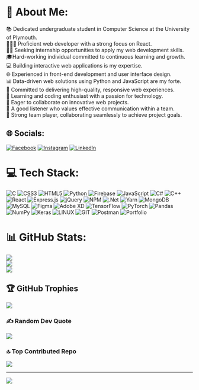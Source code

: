 # 💫 About Me:
📚 Dedicated undergraduate student in Computer Science at the University of Plymouth.<br>👨🏻‍💻 Proficient web developer with a strong focus on React.<br>🧑‍🎨 Seeking internship opportunities to apply my web development skills.<br>🎓Hard-working individual committed to continuous learning and growth.<br>💻 Building interactive web applications is my expertise.<br>🌐 Experienced in front-end development and user interface design.<br>📊 Data-driven web solutions using Python and JavaScript are my forte.<br>🚀 Committed to delivering high-quality, responsive web experiences.<br>📖 Learning and coding enthusiast with a passion for technology.<br>🌟 Eager to collaborate on innovative web projects.<br>👤 A good listener who values effective communication within a team.<br>🤝 Strong team player, collaborating seamlessly to achieve project goals.


## 🌐 Socials:
[![Facebook](https://img.shields.io/badge/Facebook-%231877F2.svg?logo=Facebook&logoColor=white)](https://facebook.com/https://www.facebook.com/pasindu.maduwantha.3150?mibextid=D4KYlr) [![Instagram](https://img.shields.io/badge/Instagram-%23E4405F.svg?logo=Instagram&logoColor=white)](https://instagram.com/https://instagram.com/___p_a_s_i_n_d_u.___?igshid=OGQ5ZDc2ODk2ZA== ) [![LinkedIn](https://img.shields.io/badge/LinkedIn-%230077B5.svg?logo=linkedin&logoColor=white)](https://linkedin.com/in/https://www.linkedin.com/in/pasindu-abeyrathne-098683234/ ) 

# 💻 Tech Stack:
![C](https://img.shields.io/badge/c-%2300599C.svg?style=plastic&logo=c&logoColor=white) ![CSS3](https://img.shields.io/badge/css3-%231572B6.svg?style=plastic&logo=css3&logoColor=white) ![HTML5](https://img.shields.io/badge/html5-%23E34F26.svg?style=plastic&logo=html5&logoColor=white) ![Python](https://img.shields.io/badge/python-3670A0?style=plastic&logo=python&logoColor=ffdd54) ![Firebase](https://img.shields.io/badge/firebase-%23039BE5.svg?style=plastic&logo=firebase) ![JavaScript](https://img.shields.io/badge/javascript-%23323330.svg?style=plastic&logo=javascript&logoColor=%23F7DF1E) ![C#](https://img.shields.io/badge/c%23-%23239120.svg?style=plastic&logo=c-sharp&logoColor=white) ![C++](https://img.shields.io/badge/c++-%2300599C.svg?style=plastic&logo=c%2B%2B&logoColor=white) ![React](https://img.shields.io/badge/react-%2320232a.svg?style=plastic&logo=react&logoColor=%2361DAFB) ![Express.js](https://img.shields.io/badge/express.js-%23404d59.svg?style=plastic&logo=express&logoColor=%2361DAFB) ![jQuery](https://img.shields.io/badge/jquery-%230769AD.svg?style=plastic&logo=jquery&logoColor=white) ![NPM](https://img.shields.io/badge/NPM-%23000000.svg?style=plastic&logo=npm&logoColor=white) ![.Net](https://img.shields.io/badge/.NET-5C2D91?style=plastic&logo=.net&logoColor=white) ![Yarn](https://img.shields.io/badge/yarn-%232C8EBB.svg?style=plastic&logo=yarn&logoColor=white) ![MongoDB](https://img.shields.io/badge/MongoDB-%234ea94b.svg?style=plastic&logo=mongodb&logoColor=white) ![MySQL](https://img.shields.io/badge/mysql-%2300f.svg?style=plastic&logo=mysql&logoColor=white) 	![Figma](https://img.shields.io/badge/figma-%23F24E1E.svg?style=plastic&logo=figma&logoColor=white) ![Adobe XD](https://img.shields.io/badge/Adobe%20XD-470137?style=plastic&logo=Adobe%20XD&logoColor=#FF61F6) ![TensorFlow](https://img.shields.io/badge/TensorFlow-%23FF6F00.svg?style=plastic&logo=TensorFlow&logoColor=white) ![PyTorch](https://img.shields.io/badge/PyTorch-%23EE4C2C.svg?style=plastic&logo=PyTorch&logoColor=white) ![Pandas](https://img.shields.io/badge/pandas-%23150458.svg?style=plastic&logo=pandas&logoColor=white) ![NumPy](https://img.shields.io/badge/numpy-%23013243.svg?style=plastic&logo=numpy&logoColor=white) ![Keras](https://img.shields.io/badge/Keras-%23D00000.svg?style=plastic&logo=Keras&logoColor=white) ![LINUX](https://img.shields.io/badge/Linux-FCC624?style=plastic&logo=linux&logoColor=black) ![GIT](https://img.shields.io/badge/Git-fc6d26?style=plastic&logo=git&logoColor=white) ![Postman](https://img.shields.io/badge/Postman-FF6C37?style=plastic&logo=postman&logoColor=white) ![Portfolio](https://img.shields.io/badge/Portfolio-%23000000.svg?style=plastic&logo=firefox&logoColor=#FF7139)
# 📊 GitHub Stats:
![](https://github-readme-stats.vercel.app/api?username=mpmabeyrathne&theme=city_light&hide_border=false&include_all_commits=false&count_private=true)<br/>
![](https://github-readme-streak-stats.herokuapp.com/?user=mpmabeyrathne&theme=city_light&hide_border=false)<br/>
![](https://github-readme-stats.vercel.app/api/top-langs/?username=mpmabeyrathne&theme=city_light&hide_border=false&include_all_commits=false&count_private=true&layout=compact)

## 🏆 GitHub Trophies
![](https://github-profile-trophy.vercel.app/?username=mpmabeyrathne&theme=flat&no-frame=false&no-bg=false&margin-w=4)

### ✍️ Random Dev Quote
![](https://quotes-github-readme.vercel.app/api?type=vetical&theme=light)

### 🔝 Top Contributed Repo
![](https://github-contributor-stats.vercel.app/api?username=mpmabeyrathne&limit=5&theme=juicyfresh&combine_all_yearly_contributions=true)

---
[![](https://visitcount.itsvg.in/api?id=mpmabeyrathne&icon=5&color=1)](https://visitcount.itsvg.in)

<!-- Proudly created with GPRM ( https://gprm.itsvg.in ) -->
